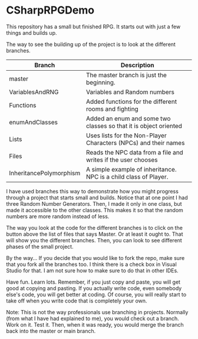 # CSharpRPGDemo

This repository has a small but finished RPG.  It starts out with just a few things and builds up.

The way to see the building up of the project is to look at the different branches.

Branch | Description
------ | -----------
master | The master branch is just the beginning.
VariablesAndRNG | Variables and Random numbers
Functions | Added functions for the different rooms and fighting
enumAndClasses | Added an enum and some two classes so that it is object oriented
Lists | Uses lists for the Non-Player Characters (NPCs) and their names
Files | Reads the NPC data from a file and writes if the user chooses
InheritancePolymorphism | A simple example of inheritance.  NPC is a child class of Player.

I have used branches this way to demonstrate how you might progress through a project that starts small and builds.  Notice that at one point I had three Random Number Generators.  Then, I made it only in one class, but made it accessible to the other classes.  This makes it so that the random numbers are more random instead of less.

The way you look at the code for the different branches is to click on the button above the list of files that says Master.  Or at least it ought to.  That will show you the different branches.  Then, you can look to see different phases of the small project.

By the way...  If you decide that you would like to fork the repo, make sure that you fork all the branches too.  I think there is a check box in Visual Studio for that.  I am not sure how to make sure to do that in other IDEs.

Have fun.  Learn lots.  Remember, if you just copy and paste, you will get good at copying and pasting.  If you actually write code, even somebody else's code, you will get better at coding.  Of course, you will really start to take off when you write code that is completely your own.

Note:  This is not the way professionals use branching in projects.  Normally (from what I have had explained to me), you would check out a branch.  Work on it.  Test it.  Then, when it was ready, you would merge the branch back into the master or main branch.
